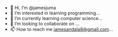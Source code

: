 - 👋 Hi, I’m @jamesjuma
- 👀 I’m interested in learning programming...
- 🌱 I’m currently learning computer science...
- 💞️ I’m looking to collaborate on ...
- 📫 How to reach me jamesandala8@gmail.com...

<!---
jamesjuma/jamesjuma is a ✨ special ✨ repository because its `README.md` (this file) appears on your GitHub profile.
You can click the Preview link to take a look at your changes.
--->
